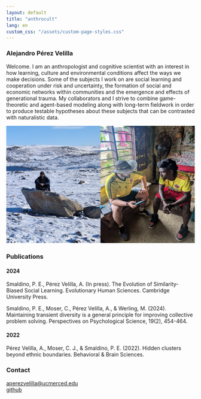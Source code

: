 ```yaml
---
layout: default
title: "anthrocult"
lang: en
custom_css: "/assets/custom-page-styles.css"
---
```


### Alejandro Pérez Velilla

Welcome. I am an anthropologist and cognitive scientist with an interest in how learning, culture and environmental conditions affect the ways we make decisions. Some of the subjects I work on are social learning and cooperation under risk and uncertainty, the formation of social and economic networks within communities and the emergence and effects of generational trauma. My collaborators and I strive to combine game-theoretic and agent-based modeling along with long-term fieldwork in order to produce testable hypotheses about these subjects that can be contrasted with naturalistic data.

![photo](/img/field_photo.png)

### Publications

#### 2024
Smaldino, P. E., Pérez Velilla, A. (In press). The Evolution of Similarity-Biased Social Learning. Evolutionary Human Sciences. Cambridge University Press.

Smaldino, P. E., Moser, C., Pérez Velilla, A., & Werling, M. (2024). Maintaining transient diversity is a general principle for improving collective problem solving. Perspectives on Psychological Science, 19(2), 454-464.

#### 2022
Pérez Velilla, A., Moser, C. J., & Smaldino, P. E. (2022). Hidden clusters beyond ethnic boundaries. Behavioral & Brain Sciences.

### Contact

aperezvelilla@ucmerced.edu  
[github](https://github.com/datadreamscorp)

